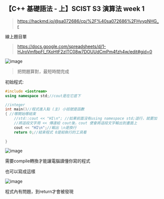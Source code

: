 ## 【C++ 基礎語法 - 上】SCIST S3 演算法 week 1

> https://hackmd.io/@sa072686/cp/%2F%40sa072686%2FHyypNHG_r

線上題目單
> https://docs.google.com/spreadsheets/d/1-HJroVmfbpFI_fXoHtF2zITC08w7DOUUdCmPm4fzh4w/edit#gid=0

![image](https://user-images.githubusercontent.com/96654161/193434257-2d1dbc73-e448-41ae-9aab-76c919b7ef84.png)

> 把問題算對，最短時間完成

初始程式:
```cpp
#include <iostream> 
using namespace std;//cout是在它底下

//integer
int main()//程式進入點 (主) 小括號是函數
{ //哪開始哪結束
	//std::cout << "HI\n"; //如果前面沒有using namespace std;這行，就要加
	//將這段文字用 << 傳達給 cout後，cout 便會將這段文字輸出到畫面上
	cout << "HI\n";//輸出 \n是換行
	return 0;//結束程式 0是給執行的工具看
	
}
```
![image](https://user-images.githubusercontent.com/96654161/193435456-b9c7a69a-c7de-476c-b2da-150b4b828403.png)

需要compile轉換才能讓電腦讀懂你寫的程式

也可以寫成這樣

![image](https://user-images.githubusercontent.com/96654161/193435838-8b85c5df-05a7-4473-b909-7fdcfe5fc7d8.png)

程式內有問題，到return才會被發現



